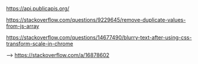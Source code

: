https://api.publicapis.org/


https://stackoverflow.com/questions/9229645/remove-duplicate-values-from-js-array

https://stackoverflow.com/questions/14677490/blurry-text-after-using-css-transform-scale-in-chrome

--> https://stackoverflow.com/a/16878602